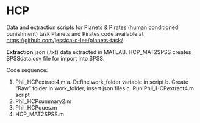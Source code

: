 # HCP
Data and extraction scripts for Planets &amp; Pirates (human conditioned punishment) task 
Planets and Pirates code available at https://github.com/jessica-c-lee/planets-task/

**Extraction** 
json (.txt) data extracted in MATLAB. HCP_MAT2SPSS creates SPSSdata.csv file for import into SPSS.

Code sequence:
1.	Phil_HCPextract4.m 
    a. Define work_folder variable in script
    b. Create “Raw” folder in work_folder, insert json files
    c. Run Phil_HCPextract4.m script
3.	Phil_HCPsummary2.m
4.	Phil_HCPques.m
5.	HCP_MAT2SPSS.m
